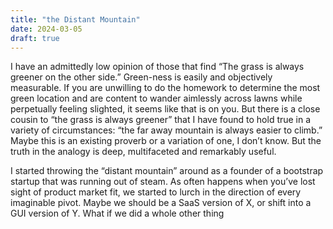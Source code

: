 ```yaml
---
title: "the Distant Mountain"
date: 2024-03-05
draft: true
---
```

I have an admittedly low opinion of those that find “The grass is always greener on the other side.” Green-ness is easily and objectively measurable. If you are unwilling to do the homework to determine the most green location and are content to wander aimlessly across lawns while perpetually feeling slighted, it seems like that is on you.
But there is a close cousin to “the grass is always greener” that I have found to hold true in a variety of circumstances: “the far away mountain is always easier to climb.” Maybe this is an existing proverb or a variation of one, I don’t know. But the truth in the analogy is deep, multifaceted and remarkably useful. 

I started throwing the “distant mountain” around as a founder of a bootstrap startup that was running out of steam. As often happens when you’ve lost sight of product market fit, we started to lurch in the direction of every imaginable pivot. Maybe we should be a SaaS version of X, or shift into a GUI version of Y. What if we did a whole other thing
<!--stackedit_data:
eyJoaXN0b3J5IjpbODcxOTgyMjEsMjA2Mzk2NTA1MSwtMjc5MD
AzMjE1XX0=
-->